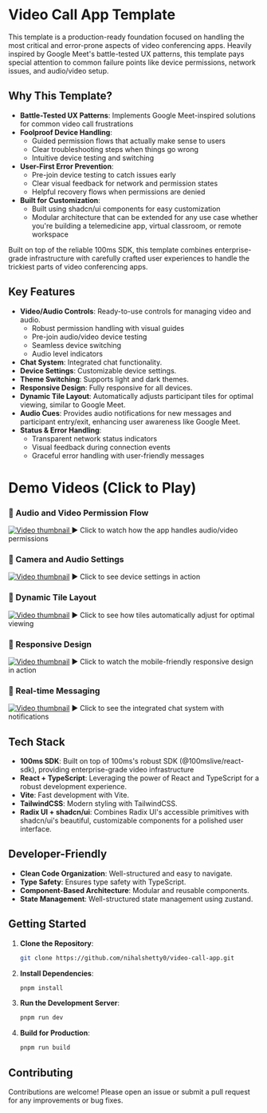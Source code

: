# Video Call App Template

This template is a production-ready foundation focused on handling the most critical and error-prone aspects of video conferencing apps. Heavily inspired by Google Meet's battle-tested UX patterns, this template pays special attention to common failure points like device permissions, network issues, and audio/video setup.

## Why This Template?

- **Battle-Tested UX Patterns**: Implements Google Meet-inspired solutions for common video call frustrations
- **Foolproof Device Handling**:
  - Guided permission flows that actually make sense to users
  - Clear troubleshooting steps when things go wrong
  - Intuitive device testing and switching
- **User-First Error Prevention**:
  - Pre-join device testing to catch issues early
  - Clear visual feedback for network and permission states
  - Helpful recovery flows when permissions are denied
- **Built for Customization**:
  - Built using shadcn/ui components for easy customization
  - Modular architecture that can be extended for any use case whether you're building a telemedicine app, virtual classroom, or remote workspace

Built on top of the reliable 100ms SDK, this template combines enterprise-grade infrastructure with carefully crafted user experiences to handle the trickiest parts of video conferencing apps.

## Key Features

- **Video/Audio Controls**: Ready-to-use controls for managing video and audio.
  - Robust permission handling with visual guides
  - Pre-join audio/video device testing
  - Seamless device switching
  - Audio level indicators
- **Chat System**: Integrated chat functionality.
- **Device Settings**: Customizable device settings.
- **Theme Switching**: Supports light and dark themes.
- **Responsive Design**: Fully responsive for all devices.
- **Dynamic Tile Layout**: Automatically adjusts participant tiles for optimal viewing, similar to Google Meet.
- **Audio Cues**: Provides audio notifications for new messages and participant entry/exit, enhancing user awareness like Google Meet.
- **Status & Error Handling**:
  - Transparent network status indicators
  - Visual feedback during connection events
  - Graceful error handling with user-friendly messages

# Demo Videos (Click to Play)

### 🎥 Audio and Video Permission Flow

<a href="https://res.cloudinary.com/dw6lg2jup/video/upload/v1742991187/audio-video-control_iby7ow.mp4" target="_blank">
  <img src="https://res.cloudinary.com/dw6lg2jup/video/upload/v1742991187/audio-video-control_iby7ow.jpg" alt="Video thumbnail">
</a>
▶️ Click to watch how the app handles audio/video permissions

### 🎥 Camera and Audio Settings

[![Video thumbnail](https://res.cloudinary.com/dw6lg2jup/video/upload/v1742991174/camera-audio_rprkhh.jpg)](https://res.cloudinary.com/dw6lg2jup/video/upload/v1742991174/camera-audio_rprkhh.mp4)
▶️ Click to see device settings in action

### 🎥 Dynamic Tile Layout

[![Video thumbnail](https://res.cloudinary.com/dw6lg2jup/video/upload/v1742991186/dynamic_layout-1742988458631_tbfi1w.jpg)](https://res.cloudinary.com/dw6lg2jup/video/upload/v1742991186/dynamic_layout-1742988458631_tbfi1w.mp4)
▶️ Click to see how tiles automatically adjust for optimal viewing

### 🎥 Responsive Design

[![Video thumbnail](https://res.cloudinary.com/dw6lg2jup/video/upload/v1742991176/responsive-refined-1742989726504_o5cqq2.jpg)](https://res.cloudinary.com/dw6lg2jup/video/upload/v1742991176/responsive-refined-1742989726504_o5cqq2.mp4)
▶️ Click to watch the mobile-friendly responsive design in action

### 🎥 Real-time Messaging

[![Video thumbnail](https://res.cloudinary.com/dw6lg2jup/video/upload/v1742991156/messaging-1742990864082_c9umb0.jpg)](https://res.cloudinary.com/dw6lg2jup/video/upload/v1742991156/messaging-1742990864082_c9umb0.mp4)
▶️ Click to see the integrated chat system with notifications

## Tech Stack

- **100ms SDK**: Built on top of 100ms's robust SDK (@100mslive/react-sdk), providing enterprise-grade video infrastructure
- **React + TypeScript**: Leveraging the power of React and TypeScript for a robust development experience.
- **Vite**: Fast development with Vite.
- **TailwindCSS**: Modern styling with TailwindCSS.
- **Radix UI + shadcn/ui**: Combines Radix UI's accessible primitives with shadcn/ui's beautiful, customizable components for a polished user interface.

## Developer-Friendly

- **Clean Code Organization**: Well-structured and easy to navigate.
- **Type Safety**: Ensures type safety with TypeScript.
- **Component-Based Architecture**: Modular and reusable components.
- **State Management**: Well-structured state management using zustand.

## Getting Started

1. **Clone the Repository**:

   ```bash
   git clone https://github.com/nihalshetty0/video-call-app.git
   ```

2. **Install Dependencies**:

   ```bash
   pnpm install
   ```

3. **Run the Development Server**:

   ```bash
   pnpm run dev
   ```

4. **Build for Production**:
   ```bash
   pnpm run build
   ```

## Contributing

Contributions are welcome! Please open an issue or submit a pull request for any improvements or bug fixes.
